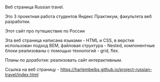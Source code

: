 Веб страница Russian travel.
 
Это 3 проектная работа студентов Яндекс Практикум, факультета веб разработки.
 
Этот сайт про путешествие по России
 
Эта веб страница написана языками - HTML и CSS, в верстке использован подход BEM, файловая структура - Nested, компонентные блоки реализованы с помощью технологий - grid, flex.
 
Планы по доработке: реализовать сайт интерактивным.

Ссылка на веб страницу - https://harlembeibs.github.io/project-russian-travel/index.html

